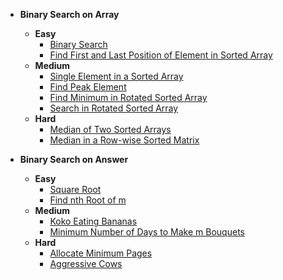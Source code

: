 - **Binary Search on Array**
  - **Easy**
    - [Binary Search](https://leetcode.com/problems/binary-search/description/)
    - [Find First and Last Position of Element in Sorted Array](https://leetcode.com/problems/find-first-and-last-position-of-element-in-sorted-array/description/)
  - **Medium**
    - [Single Element in a Sorted Array](https://leetcode.com/problems/single-element-in-a-sorted-array/description/)
    - [Find Peak Element](https://leetcode.com/problems/find-peak-element/description/)
    - [Find Minimum in Rotated Sorted Array](https://leetcode.com/problems/find-minimum-in-rotated-sorted-array/description/)
    - [Search in Rotated Sorted Array](https://leetcode.com/problems/search-in-rotated-sorted-array/description/)
  - **Hard**
    - [Median of Two Sorted Arrays](https://leetcode.com/problems/median-of-two-sorted-arrays/description/)
    - [Median in a Row-wise Sorted Matrix](https://www.geeksforgeeks.org/problems/median-in-a-row-wise-sorted-matrix1527/1)

- **Binary Search on Answer**
  - **Easy**
    - [Square Root](https://leetcode.com/problems/sqrtx/description/)
    - [Find nth Root of m](https://www.geeksforgeeks.org/problems/find-nth-root-of-m5843/1)
  - **Medium**
    - [Koko Eating Bananas](https://leetcode.com/problems/koko-eating-bananas/description/)
    - [Minimum Number of Days to Make m Bouquets](https://leetcode.com/problems/minimum-number-of-days-to-make-m-bouquets/description/)
  - **Hard**
    - [Allocate Minimum Pages](https://www.geeksforgeeks.org/problems/allocate-minimum-number-of-pages0937/1)
    - [Aggressive Cows](https://www.geeksforgeeks.org/problems/aggressive-cows/0)
